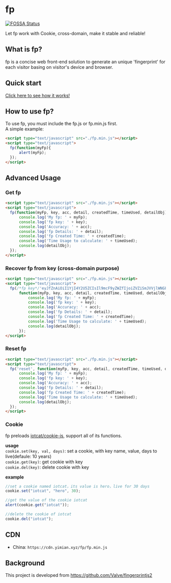 # fp

[![FOSSA Status](https://app.fossa.com/api/projects/git%2Bgithub.com%2FIoTcat%2Ffp.svg?type=shield)](https://app.fossa.com/projects/git%2Bgithub.com%2FIoTcat%2Ffp?ref=badge_shield)

Let fp work with Cookie, cross-domain, make it stable and reliable!


## What is fp?
fp is a concise web front-end solution to generate an unique 'fingerprint' for each visitor basing on visitor's device and browser.


## Quick start

[Click here to see how it works!](https://fp.yimian.xyz/demo.html)


## How to use fp?
To use fp, you must include the fp.js or fp.min.js first.  
A simple example:
```html
<script type="text/javascript" src="./fp.min.js"></script>
<script type="text/javascript">
  fp(function(myFp){
      alert(myFp);
  });
</script>
```

## Advanced Usage

### Get fp
```html
<script type="text/javascript" src="./fp.min.js"></script>
<script type="text/javascript">
  fp(function(myFp, key, acc, detail, createdTime, timeUsed, detailObj){
      console.log('My fp: ' + myFp);
      console.log('fp key: ' + key);
      console.log('Accuracy: ' + acc);
      console.log('fp Details: ' + detail);
      console.log('fp Created Time: ' + createdTime);
      console.log('Time Usage to calculate: ' + timeUsed);
      console.log(detailObj);
  });
</script>
```

### Recover fp from key (cross-domain purpose)
```html
<script type="text/javascript" src="./fp.min.js"></script>
<script type="text/javascript">
  fp(/*fp key*/'eyJfZnAiOiI1YjI4Y2U5ZCIsIl9mcF9yZWZfIjoiZVZiSmJVVjlWNGFzS0JZOE10THRZQmJVTkVkSkk5WUpJZElnYlJJUVpWY0lhZGJKZVFZNWI5TkVMRmJKWlZJZ09KZTlkMEwxWkZVZExOVUZJVWJOWkpJNVpvWkZhOVpVY0ZjSklCY0pZeEl4Y0pNQmJKYlJkeFlCYkJZQlk0YlViQlpoSUJaRllGWUZiY0xaY1JZQllRVHRRTlpsUmxkSlFkSUZiOVlZUUJRNVZGUUZRaFRWV0ZlTmRJWVZRVlpKYjVUQVprUmhOUmRFTkJNSmJvWmhaNVpKWmhaTmFvY0phTWN3VEpaSlpSVTlJWkxOWk1jeGJGY0JiRmExTEpUeFk1TE5MSlFsSVZPUU5ZTyIsIl9mcF9MYXN0Q2hhbmdlVGltZSI6IjE1NjE1MTkxNzYifQ==',
      function(myFp, key, acc, detail, createdTime, timeUsed, detailObj){
          console.log('My fp: ' + myFp);
          console.log('fp key: ' + key);
          console.log('Accuracy: ' + acc);
          console.log('fp Details: ' + detail);
          console.log('fp Created Time: ' + createdTime);
          console.log('Time Usage to calculate: ' + timeUsed);
          console.log(detailObj);
      });
</script>
```

### Reset fp
```html
<script type="text/javascript" src="./fp.min.js"></script>
<script type="text/javascript">
  fp('reset', function(myFp, key, acc, detail, createdTime, timeUsed, detailObj){
      console.log('My fp: ' + myFp);
      console.log('fp key: ' + key);
      console.log('Accuracy: ' + acc);
      console.log('fp Details: ' + detail);
      console.log('fp Created Time: ' + createdTime);
      console.log('Time Usage to calculate: ' + timeUsed);
      console.log(detailObj);
  });
</script>
```

### Cookie
fp preloads [iotcat/cookie-js](https://github.com/iotcat/cookie-js), support all of its functions.    

**usage**    
`cookie.set(key, val, days)`: set a cookie, with key name, value, days to live(defaule: 10 years)   
`cookie.get(key)`: get cookie with key    
`cookie.del(key)`: delete cookie with key    

**example**
```js
//set a cookie named iotcat，its value is hero，live for 30 days
cookie.set("iotcat", "hero", 30);

//get the value of the cookie iotcat
alert(cookie.get("iotcat"));

//delete the cookie of iotcat
cookie.del("iotcat");
```

## CDN
 - China: `https://cdn.yimian.xyz/fp/fp.min.js`

## Background
This project is developed from https://github.com/Valve/fingerprintjs2   

